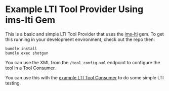 # Example LTI Tool Provider Using ims-lti Gem

This is a basic and simple LTI Tool Provider that uses the
[ims-lti](https://github.com/instructure/ims-lti) gem.
To get this running in your development environment, check out the repo then:

    bundle install
    bundle exec shotgun

You can use the XML from the `/tool_config.xml` endpoint to configure the tool in a Tool Consumer.

You can use this with the [example LTI Tool Consumer](https://github.com/instructure/lti_tool_consumer_example)
to do some simple LTI testing.
